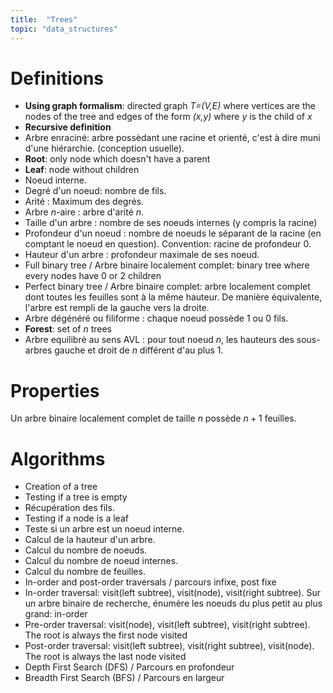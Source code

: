 ```yaml
---
title:  "Trees"
topic: "data_structures"
---
```


# Definitions
* **Using graph formalism**: directed graph *T=(V,E)* where vertices are the nodes of the tree and edges of the form *(x,y)* where *y* is the child of *x*
* **Recursive definition**
* Arbre enraciné: arbre possèdant une racine et orienté, c'est à dire muni d'une hiérarchie. (conception usuelle).
*	**Root**: only node which doesn't have a parent
*	**Leaf**: node without children
*	Noeud interne.
*	Degré d'un noeud: nombre de fils.
*	Arité : Maximum des degrés.
*	Arbre $n$-aire : arbre d'arité $n$.
*	Taille d'un arbre : nombre de ses noeuds internes (y compris la racine)
*	Profondeur d'un noeud : nombre de noeuds le séparant de la racine (en comptant le noeud en question). Convention: racine de profondeur 0.
*	Hauteur d'un arbre : profondeur maximale de ses noeud.
*	Full binary tree / Arbre binaire localement complet: binary tree where every nodes have 0 or 2 children
*	Perfect binary tree / Arbre binaire complet: arbre localement complet dont toutes les feuilles sont à la même hauteur. De manière équivalente, l'arbre est rempli de la gauche vers la droite.
*	Arbre dégénéré ou filiforme : chaque noeud possède 1 ou 0 fils.
*	**Forest**: set of *n* trees
*	Arbre equilibré au sens AVL : pour tout noeud $n$, les hauteurs des sous-arbres gauche et droit de $n$ différent d'au plus 1.



# Properties
Un arbre binaire localement complet de taille $n$ possède $n+1$ feuilles.


# Algorithms
*	Creation of a tree
*	Testing if a tree is empty
*	Récupération des fils.
*	Testing if a node is a leaf
*	Teste si un arbre est un noeud interne.
*	Calcul de la hauteur d'un arbre.
*	Calcul du nombre de noeuds.
*	Calcul du nombre de noeud internes.
*	Calcul du nombre de feuilles.
*	In-order and post-order traversals / parcours infixe, post fixe
*	In-order traversal: visit(left subtree), visit(node), visit(right subtree).
	Sur un arbre binaire de recherche, énumère les noeuds du plus petit au plus grand: in-order
*	Pre-order traversal: visit(node), visit(left subtree), visit(right subtree).
	The root is always the first node visited
*	Post-order traversal: visit(left subtree), visit(right subtree), visit(node).
	The root is always the last node visited
*	Depth First Search (DFS) / Parcours en profondeur
*	Breadth First Search (BFS) / Parcours en largeur
